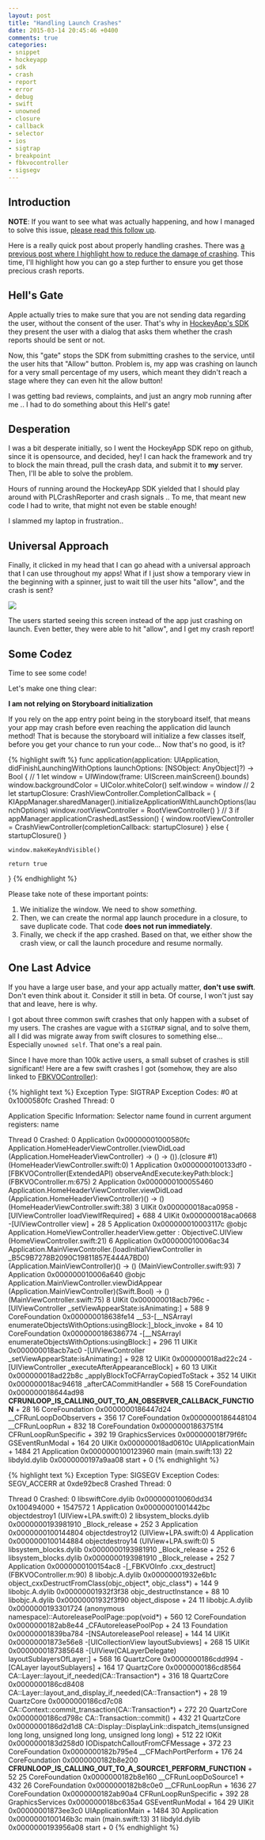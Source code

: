 ```yaml
---
layout: post
title: "Handling Launch Crashes"
date: 2015-03-14 20:45:46 +0400
comments: true
categories: 
- snippet
- hockeyapp
- sdk
- crash
- report
- error
- debug
- swift
- unowned
- closure
- callback
- selector
- ios
- sigtrap
- breakpoint
- fbkvocontroller
- sigsegv
---
```


## Introduction

__NOTE__: If you want to see what was actually happening, and how I managed to solve this issue, [please read this follow up](http://mazyod.com/blog/2015/03/21/swift-x/).

Here is a really quick post about properly handling crashes. There was [a previous post where I highlight how to reduce the damage of crashing](http://mazyod.com/blog/2015/02/01/reduce-the-damage-of-crashing/). This time, I'll highlight how you can go a step further to ensure you get those precious crash reports.

## Hell's Gate

Apple actually tries to make sure that you are not sending data regarding the user, without the consent of the user. That's why in [HockeyApp's SDK](http://hockeyapp.net) they present the user with a dialog that asks them whether the crash reports should be sent or not.

Now, this "gate" stops the SDK from submitting crashes to the service, until the user hits that "Allow" button. Problem is, my app was crashing on launch for a very small percentage of my users, which meant they didn't reach a stage where they can even hit the allow button!

I was getting bad reviews, complaints, and just an angry mob running after me .. I had to do something about this Hell's gate!

## Desperation

I was a bit desperate initially, so I went the HockeyApp SDK repo on github, since it is opensource, and decided, hey! I can hack the framework and try to block the main thread, pull the crash data, and submit it to **my** server. Then, I'll be able to solve the problem.

Hours of running around the HockeyApp SDK yielded that I should play around with PLCrashReporter and crash signals .. To me, that meant new code I had to write, that might not even be stable enough!

I slammed my laptop in frustration..

## Universal Approach

Finally, it clicked in my head that I can go ahead with a universal approach that I can use throughout my apps! What if I just show a temporary view in the beginning with a spinner, just to wait till the user hits "allow", and the crash is sent?

![](http://mazyod.com/images/crash-detected.jpg)

The users started seeing this screen instead of the app just crashing on launch. Even better, they were able to hit "allow", and I get my crash report!

## Some Codez

Time to see some code!

Let's make one thing clear:

__I am not relying on Storyboard initialization__

If you rely on the app entry point being in the storyboard itself, that means your app may crash before even reaching the application did launch method! That is because the storyboard will initialize a few classes itself, before you get your chance to run your code... Now that's no good, is it?

{% highlight swift %}
func application(application: UIApplication, didFinishLaunchingWithOptions launchOptions: [NSObject: AnyObject]?) -> Bool {
    // 1
    let window = UIWindow(frame: UIScreen.mainScreen().bounds)
    window.backgroundColor = UIColor.whiteColor()
    self.window = window
    // 2
    let startupClosure: CrashViewController.CompletionCallback = {
        KIAppManager.sharedManager().initializeApplicationWithLaunchOptions(launchOptions)
        window.rootViewController = RootViewController()
    }
    // 3
    if appManager.applicationCrashedLastSession() {
        window.rootViewController = CrashViewController(completionCallback: startupClosure)
    }
    else {
        startupClosure()
    }
    
    window.makeKeyAndVisible()
    
    return true
}
{% endhighlight %}

Please take note of these important points:

1. We initialize the window. We need to show _something_.
2. Then, we can create the normal app launch procedure in a closure, to save duplicate code. That code __does not run immediately__.
3. Finally, we check if the app crashed. Based on that, we either show the crash view, or call the launch procedure and resume normally.

## One Last Advice

If you have a large user base, and your app actually matter, __don't use swift__. Don't even think about it. Consider it still in beta. Of course, I won't just say that and leave, here is why.

I got about three common swift crashes that only happen with a subset of my users. The crashes are vague with a `SIGTRAP` signal, and to solve them, all I did was migrate away from swift closures to something else... Especially `unowned self`. That one's a real pain. 

Since I have more than 100k active users, a small subset of crashes is still significant! Here are a few swift crashes I got (somehow, they are also linked to [FBKVOController](https://github.com/facebook/KVOController)):

{% highlight text %}
Exception Type:  SIGTRAP
Exception Codes: #0 at 0x1000580fc
Crashed Thread:  0

Application Specific Information:
Selector name found in current argument registers: name

Thread 0 Crashed:
0   Application                          0x00000001000580fc Application.HomeHeaderViewController.(viewDidLoad (Application.HomeHeaderViewController) -> () -> ()).(closure #1) (HomeHeaderViewController.swift:0)
1   Application                          0x0000000100133df0 -[FBKVOController(ExtendedAPI) observeAndExecute:keyPath:block:] (FBKVOController.m:675)
2   Application                          0x0000000100055460 Application.HomeHeaderViewController.viewDidLoad (Application.HomeHeaderViewController)() -> () (HomeHeaderViewController.swift:38)
3   UIKit                                0x000000018aca0958 -[UIViewController loadViewIfRequired] + 688
4   UIKit                                0x000000018aca0668 -[UIViewController view] + 28
5   Application                          0x000000010003117c @objc Application.HomeViewController.headerView.getter : ObjectiveC.UIView (HomeViewController.swift:21)
6   Application                          0x000000010006ac34 Application.MainViewController.(loadInitialViewController in _B5C9B7278B2090C19811857E444A7BD0) (Application.MainViewController)() -> () (MainViewController.swift:93)
7   Application                          0x000000010006a640 @objc Application.MainViewController.viewDidAppear (Application.MainViewController)(Swift.Bool) -> () (MainViewController.swift:75)
8   UIKit                                0x000000018acb796c -[UIViewController _setViewAppearState:isAnimating:] + 588
9   CoreFoundation                       0x000000018638fe14 __53-[__NSArrayI enumerateObjectsWithOptions:usingBlock:]_block_invoke + 84
10  CoreFoundation                       0x0000000186386774 -[__NSArrayI enumerateObjectsWithOptions:usingBlock:] + 296
11  UIKit                                0x000000018acb7ac0 -[UIViewController _setViewAppearState:isAnimating:] + 928
12  UIKit                                0x000000018ad22c24 -[UIViewController _executeAfterAppearanceBlock] + 60
13  UIKit                                0x000000018ad22b8c _applyBlockToCFArrayCopiedToStack + 352
14  UIKit                                0x000000018ac94618 _afterCACommitHandler + 568
15  CoreFoundation                       0x000000018644ad98 __CFRUNLOOP_IS_CALLING_OUT_TO_AN_OBSERVER_CALLBACK_FUNCTION__ + 28
16  CoreFoundation                       0x0000000186447d24 __CFRunLoopDoObservers + 356
17  CoreFoundation                       0x0000000186448104 __CFRunLoopRun + 832
18  CoreFoundation                       0x00000001863751f4 CFRunLoopRunSpecific + 392
19  GraphicsServices                     0x000000018f79f6fc GSEventRunModal + 164
20  UIKit                                0x000000018ad0610c UIApplicationMain + 1484
21  Application                          0x0000000100123960 main (main.swift:13)
22  libdyld.dylib                        0x0000000197a9aa08 start + 0
{% endhighlight %}

{% highlight text %}
Exception Type:  SIGSEGV
Exception Codes: SEGV_ACCERR at 0xde92bec8
Crashed Thread:  0

Thread 0 Crashed:
0   libswiftCore.dylib                   0x000000010060dd34 0x100494000 + 1547572
1   Application                          0x00000001001442bc objectdestroy1 (UIView+LPA.swift:0)
2   libsystem_blocks.dylib               0x0000000193981910 _Block_release + 252
3   Application                          0x0000000100144804 objectdestroy12 (UIView+LPA.swift:0)
4   Application                          0x0000000100144884 objectdestroy14 (UIView+LPA.swift:0)
5   libsystem_blocks.dylib               0x0000000193981910 _Block_release + 252
6   libsystem_blocks.dylib               0x0000000193981910 _Block_release + 252
7   Application                          0x0000000100154ac8 -[_FBKVOInfo .cxx_destruct] (FBKVOController.m:90)
8   libobjc.A.dylib                      0x00000001932e6b1c object_cxxDestructFromClass(objc_object*, objc_class*) + 144
9   libobjc.A.dylib                      0x00000001932f3f38 objc_destructInstance + 88
10  libobjc.A.dylib                      0x00000001932f3f90 object_dispose + 24
11  libobjc.A.dylib                      0x0000000193301724 (anonymous namespace)::AutoreleasePoolPage::pop(void*) + 560
12  CoreFoundation                       0x0000000182ab8e44 _CFAutoreleasePoolPop + 24
13  Foundation                           0x00000001839ba784 -[NSAutoreleasePool release] + 144
14  UIKit                                0x00000001873e56e8 -[UICollectionView layoutSubviews] + 268
15  UIKit                                0x0000000187385648 -[UIView(CALayerDelegate) layoutSublayersOfLayer:] + 568
16  QuartzCore                           0x0000000186cdd994 -[CALayer layoutSublayers] + 164
17  QuartzCore                           0x0000000186cd8564 CA::Layer::layout_if_needed(CA::Transaction*) + 316
18  QuartzCore                           0x0000000186cd8408 CA::Layer::layout_and_display_if_needed(CA::Transaction*) + 28
19  QuartzCore                           0x0000000186cd7c08 CA::Context::commit_transaction(CA::Transaction*) + 272
20  QuartzCore                           0x0000000186cd798c CA::Transaction::commit() + 432
21  QuartzCore                           0x0000000186d2d1d8 CA::Display::DisplayLink::dispatch_items(unsigned long long, unsigned long long, unsigned long long) + 512
22  IOKit                                0x0000000183d258d0 IODispatchCalloutFromCFMessage + 372
23  CoreFoundation                       0x0000000182b795e4 __CFMachPortPerform + 176
24  CoreFoundation                       0x0000000182b8e200 __CFRUNLOOP_IS_CALLING_OUT_TO_A_SOURCE1_PERFORM_FUNCTION__ + 52
25  CoreFoundation                       0x0000000182b8e160 __CFRunLoopDoSource1 + 432
26  CoreFoundation                       0x0000000182b8c0e0 __CFRunLoopRun + 1636
27  CoreFoundation                       0x0000000182ab90a4 CFRunLoopRunSpecific + 392
28  GraphicsServices                     0x000000018bc635a4 GSEventRunModal + 164
29  UIKit                                0x00000001873ee3c0 UIApplicationMain + 1484
30  Application                          0x0000000100146b3c main (main.swift:13)
31  libdyld.dylib                        0x0000000193956a08 start + 0
{% endhighlight %}
